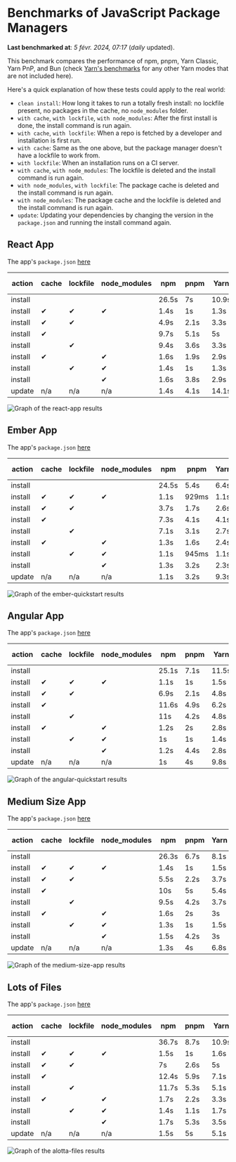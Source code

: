 # Benchmarks of JavaScript Package Managers

**Last benchmarked at**: _5 févr. 2024, 07:17_ (_daily_ updated).

This benchmark compares the performance of npm, pnpm, Yarn Classic, Yarn PnP, and Bun (check [Yarn's benchmarks](https://yarnpkg.com/benchmarks) for any other Yarn modes that are not included here).

Here's a quick explanation of how these tests could apply to the real world:

- `clean install`: How long it takes to run a totally fresh install: no lockfile present, no packages in the cache, no `node_modules` folder.
- `with cache`, `with lockfile`, `with node_modules`: After the first install is done, the install command is run again.
- `with cache`, `with lockfile`: When a repo is fetched by a developer and installation is first run.
- `with cache`: Same as the one above, but the package manager doesn't have a lockfile to work from.
- `with lockfile`: When an installation runs on a CI server.
- `with cache`, `with node_modules`: The lockfile is deleted and the install command is run again.
- `with node_modules`, `with lockfile`: The package cache is deleted and the install command is run again.
- `with node_modules`: The package cache and the lockfile is deleted and the install command is run again.
- `update`: Updating your dependencies by changing the version in the `package.json` and running the install command again.

## React App

The app's `package.json` [here](./fixtures/react-app/package.json)

| action  | cache | lockfile | node_modules| npm | pnpm | Yarn | Yarn PnP | Bun |
| ---     | ---   | ---      | ---         | --- | ---  | ---  | ---      | --- |
| install |       |          |             | 26.5s | 7s | 10.9s | 3.1s | 1.6s |
| install | ✔     | ✔        | ✔           | 1.4s | 1s | 1.3s | n/a | 66ms |
| install | ✔     | ✔        |             | 4.9s | 2.1s | 3.3s | 1s | 456ms |
| install | ✔     |          |             | 9.7s | 5.1s | 5s | 2.6s | 511ms |
| install |       | ✔        |             | 9.4s | 3.6s | 3.3s | 1s | 426ms |
| install | ✔     |          | ✔           | 1.6s | 1.9s | 2.9s | n/a | 77ms |
| install |       | ✔        | ✔           | 1.4s | 1s | 1.3s | n/a | 59ms |
| install |       |          | ✔           | 1.6s | 3.8s | 2.9s | n/a | 71ms |
| update  | n/a | n/a | n/a | 1.4s | 4.1s | 14.1s | 3.5s | 63ms |

<img alt="Graph of the react-app results" src="results/img/react-app.svg" />

## Ember App

The app's `package.json` [here](./fixtures/ember-quickstart/package.json)

| action  | cache | lockfile | node_modules| npm | pnpm | Yarn | Yarn PnP | Bun |
| ---     | ---   | ---      | ---         | --- | ---  | ---  | ---      | --- |
| install |       |          |             | 24.5s | 5.4s | 6.4s | 2.5s | 1.4s |
| install | ✔     | ✔        | ✔           | 1.1s | 929ms | 1.1s | n/a | 40ms |
| install | ✔     | ✔        |             | 3.7s | 1.7s | 2.6s | 940ms | 356ms |
| install | ✔     |          |             | 7.3s | 4.1s | 4.1s | 2.1s | 376ms |
| install |       | ✔        |             | 7.1s | 3.1s | 2.7s | 943ms | 331ms |
| install | ✔     |          | ✔           | 1.3s | 1.6s | 2.4s | n/a | 60ms |
| install |       | ✔        | ✔           | 1.1s | 945ms | 1.1s | n/a | 39ms |
| install |       |          | ✔           | 1.3s | 3.2s | 2.3s | n/a | 52ms |
| update  | n/a | n/a | n/a | 1.1s | 3.2s | 9.3s | 3.4s | 37ms |

<img alt="Graph of the ember-quickstart results" src="results/img/ember-quickstart.svg" />

## Angular App

The app's `package.json` [here](./fixtures/angular-quickstart/package.json)

| action  | cache | lockfile | node_modules| npm | pnpm | Yarn | Yarn PnP | Bun |
| ---     | ---   | ---      | ---         | --- | ---  | ---  | ---      | --- |
| install |       |          |             | 25.1s | 7.1s | 11.5s | 3.1s | 2.1s |
| install | ✔     | ✔        | ✔           | 1.1s | 1s | 1.5s | n/a | 39ms |
| install | ✔     | ✔        |             | 6.9s | 2.1s | 4.8s | 1.3s | 794ms |
| install | ✔     |          |             | 11.6s | 4.9s | 6.2s | 2.5s | 780ms |
| install |       | ✔        |             | 11s | 4.2s | 4.8s | 1.2s | 733ms |
| install | ✔     |          | ✔           | 1.2s | 2s | 2.8s | n/a | 57ms |
| install |       | ✔        | ✔           | 1s | 1s | 1.4s | n/a | 40ms |
| install |       |          | ✔           | 1.2s | 4.4s | 2.8s | n/a | 52ms |
| update  | n/a | n/a | n/a | 1s | 4s | 9.8s | 2.8s | 40ms |

<img alt="Graph of the angular-quickstart results" src="results/img/angular-quickstart.svg" />

## Medium Size App

The app's `package.json` [here](./fixtures/medium-size-app/package.json)

| action  | cache | lockfile | node_modules| npm | pnpm | Yarn | Yarn PnP | Bun |
| ---     | ---   | ---      | ---         | --- | ---  | ---  | ---      | --- |
| install |       |          |             | 26.3s | 6.7s | 8.1s | 3.2s | 1.2s |
| install | ✔     | ✔        | ✔           | 1.4s | 1s | 1.5s | n/a | 43ms |
| install | ✔     | ✔        |             | 5.5s | 2.2s | 3.7s | 1.2s | 406ms |
| install | ✔     |          |             | 10s | 5s | 5.4s | 2.8s | 429ms |
| install |       | ✔        |             | 9.5s | 4.2s | 3.7s | 1.2s | 382ms |
| install | ✔     |          | ✔           | 1.6s | 2s | 3s | n/a | 61ms |
| install |       | ✔        | ✔           | 1.3s | 1s | 1.5s | n/a | 43ms |
| install |       |          | ✔           | 1.5s | 4.2s | 3s | n/a | 63ms |
| update  | n/a | n/a | n/a | 1.3s | 4s | 6.8s | 2.6s | 50ms |

<img alt="Graph of the medium-size-app results" src="results/img/medium-size-app.svg" />

## Lots of Files

The app's `package.json` [here](./fixtures/alotta-files/package.json)

| action  | cache | lockfile | node_modules| npm | pnpm | Yarn | Yarn PnP | Bun |
| ---     | ---   | ---      | ---         | --- | ---  | ---  | ---      | --- |
| install |       |          |             | 36.7s | 8.7s | 10.9s | 3.6s | 2.1s |
| install | ✔     | ✔        | ✔           | 1.5s | 1s | 1.6s | n/a | 67ms |
| install | ✔     | ✔        |             | 7s | 2.6s | 5s | 1.4s | 690ms |
| install | ✔     |          |             | 12.4s | 5.9s | 7.1s | 3.1s | 694ms |
| install |       | ✔        |             | 11.7s | 5.3s | 5.1s | 1.4s | 673ms |
| install | ✔     |          | ✔           | 1.7s | 2.2s | 3.3s | n/a | 90ms |
| install |       | ✔        | ✔           | 1.4s | 1.1s | 1.7s | n/a | 60ms |
| install |       |          | ✔           | 1.7s | 5.3s | 3.5s | n/a | 83ms |
| update  | n/a | n/a | n/a | 1.5s | 5s | 5.1s | 3.4s | 106ms |

<img alt="Graph of the alotta-files results" src="results/img/alotta-files.svg" />